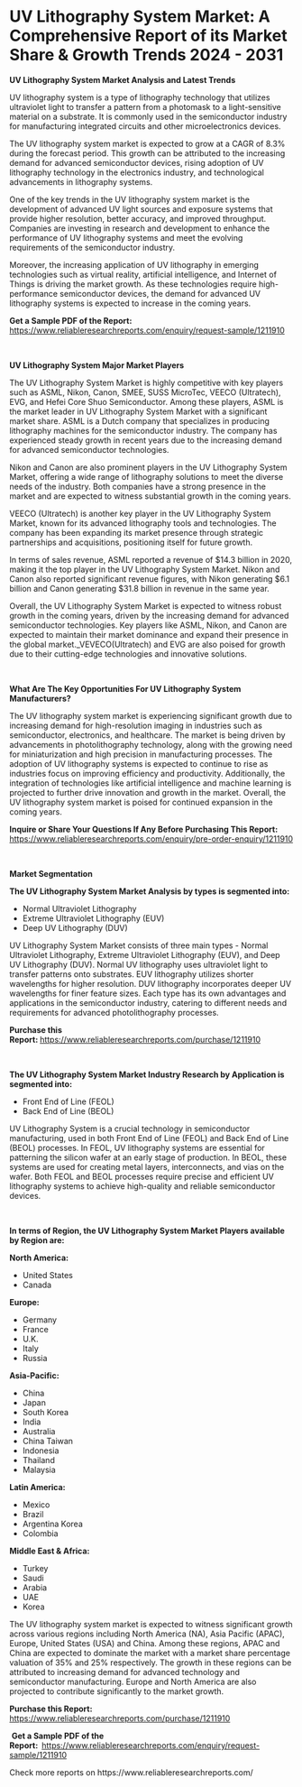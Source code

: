 <p><h1>UV Lithography System Market: A Comprehensive Report of its Market Share & Growth Trends 2024 - 2031</h1></p><p><strong>UV Lithography System Market Analysis and Latest Trends</strong></p>
<p><p>UV lithography system is a type of lithography technology that utilizes ultraviolet light to transfer a pattern from a photomask to a light-sensitive material on a substrate. It is commonly used in the semiconductor industry for manufacturing integrated circuits and other microelectronics devices.</p><p>The UV lithography system market is expected to grow at a CAGR of 8.3% during the forecast period. This growth can be attributed to the increasing demand for advanced semiconductor devices, rising adoption of UV lithography technology in the electronics industry, and technological advancements in lithography systems.</p><p>One of the key trends in the UV lithography system market is the development of advanced UV light sources and exposure systems that provide higher resolution, better accuracy, and improved throughput. Companies are investing in research and development to enhance the performance of UV lithography systems and meet the evolving requirements of the semiconductor industry.</p><p>Moreover, the increasing application of UV lithography in emerging technologies such as virtual reality, artificial intelligence, and Internet of Things is driving the market growth. As these technologies require high-performance semiconductor devices, the demand for advanced UV lithography systems is expected to increase in the coming years.</p></p>
<p><strong>Get a Sample PDF of the Report:&nbsp;</strong> <a href="https://www.reliableresearchreports.com/enquiry/request-sample/1211910">https://www.reliableresearchreports.com/enquiry/request-sample/1211910</a></p>
<p>&nbsp;</p>
<p><strong>UV Lithography System Major Market Players</strong></p>
<p><p>The UV Lithography System Market is highly competitive with key players such as ASML, Nikon, Canon, SMEE, SUSS MicroTec, VEECO (Ultratech), EVG, and Hefei Core Shuo Semiconductor. Among these players, ASML is the market leader in UV Lithography System Market with a significant market share. ASML is a Dutch company that specializes in producing lithography machines for the semiconductor industry. The company has experienced steady growth in recent years due to the increasing demand for advanced semiconductor technologies.</p><p>Nikon and Canon are also prominent players in the UV Lithography System Market, offering a wide range of lithography solutions to meet the diverse needs of the industry. Both companies have a strong presence in the market and are expected to witness substantial growth in the coming years.</p><p>VEECO (Ultratech) is another key player in the UV Lithography System Market, known for its advanced lithography tools and technologies. The company has been expanding its market presence through strategic partnerships and acquisitions, positioning itself for future growth.</p><p>In terms of sales revenue, ASML reported a revenue of $14.3 billion in 2020, making it the top player in the UV Lithography System Market. Nikon and Canon also reported significant revenue figures, with Nikon generating $6.1 billion and Canon generating $31.8 billion in revenue in the same year.</p><p>Overall, the UV Lithography System Market is expected to witness robust growth in the coming years, driven by the increasing demand for advanced semiconductor technologies. Key players like ASML, Nikon, and Canon are expected to maintain their market dominance and expand their presence in the global market._VEVECO(Ultratech) and EVG are also poised for growth due to their cutting-edge technologies and innovative solutions.</p></p>
<p>&nbsp;</p>
<p><strong>What Are The Key Opportunities For UV Lithography System Manufacturers?</strong></p>
<p><p>The UV lithography system market is experiencing significant growth due to increasing demand for high-resolution imaging in industries such as semiconductor, electronics, and healthcare. The market is being driven by advancements in photolithography technology, along with the growing need for miniaturization and high precision in manufacturing processes. The adoption of UV lithography systems is expected to continue to rise as industries focus on improving efficiency and productivity. Additionally, the integration of technologies like artificial intelligence and machine learning is projected to further drive innovation and growth in the market. Overall, the UV lithography system market is poised for continued expansion in the coming years.</p></p>
<p><strong>Inquire or Share Your Questions If Any Before Purchasing This Report:</strong> <a href="https://www.reliableresearchreports.com/enquiry/pre-order-enquiry/1211910">https://www.reliableresearchreports.com/enquiry/pre-order-enquiry/1211910</a></p>
<p>&nbsp;</p>
<p><strong>Market Segmentation</strong></p>
<p><strong>The UV Lithography System Market Analysis by types is segmented into:</strong></p>
<p><ul><li>Normal Ultraviolet Lithography</li><li>Extreme Ultraviolet Lithography (EUV)</li><li>Deep UV Lithography (DUV)</li></ul></p>
<p><p>UV Lithography System Market consists of three main types - Normal Ultraviolet Lithography, Extreme Ultraviolet Lithography (EUV), and Deep UV Lithography (DUV). Normal UV lithography uses ultraviolet light to transfer patterns onto substrates. EUV lithography utilizes shorter wavelengths for higher resolution. DUV lithography incorporates deeper UV wavelengths for finer feature sizes. Each type has its own advantages and applications in the semiconductor industry, catering to different needs and requirements for advanced photolithography processes.</p></p>
<p><strong>Purchase this Report:&nbsp;</strong><a href="https://www.reliableresearchreports.com/purchase/1211910">https://www.reliableresearchreports.com/purchase/1211910</a></p>
<p>&nbsp;</p>
<p><strong>The UV Lithography System Market Industry Research by Application is segmented into:</strong></p>
<p><ul><li>Front End of Line (FEOL)</li><li>Back End of Line (BEOL)</li></ul></p>
<p><p>UV Lithography System is a crucial technology in semiconductor manufacturing, used in both Front End of Line (FEOL) and Back End of Line (BEOL) processes. In FEOL, UV lithography systems are essential for patterning the silicon wafer at an early stage of production. In BEOL, these systems are used for creating metal layers, interconnects, and vias on the wafer. Both FEOL and BEOL processes require precise and efficient UV lithography systems to achieve high-quality and reliable semiconductor devices.</p></p>
<p>&nbsp;</p>
<p><strong>In terms of Region, the UV Lithography System Market Players available by Region are:</strong></p>
<p>
    <p> <strong> North America: </strong>
        <ul>
            <li>United States</li>
            <li>Canada</li>
        </ul>
        </p> 
    <p> <strong> Europe: </strong>
        <ul>
            <li>Germany</li>
            <li>France</li>
            <li>U.K.</li>
            <li>Italy</li>
            <li>Russia</li>
        </ul>
        </p> 
    <p> <strong> Asia-Pacific: </strong>
        <ul>
            <li>China</li>
            <li>Japan</li>
            <li>South Korea</li>
            <li>India</li>
            <li>Australia</li>
            <li>China Taiwan</li>
            <li>Indonesia</li>
            <li>Thailand</li>
            <li>Malaysia</li>
        </ul>
        </p> 
    <p> <strong> Latin America: </strong>
        <ul>
            <li>Mexico</li>
            <li>Brazil</li>
            <li>Argentina Korea</li>
            <li>Colombia</li>
        </ul>
        </p> 
    <p> <strong> Middle East & Africa: </strong>
        <ul>
            <li>Turkey</li>
            <li>Saudi</li>
            <li>Arabia</li>
            <li>UAE</li>
            <li>Korea</li>
        </ul>
    </p>
    </p>
<p><p>The UV lithography system market is expected to witness significant growth across various regions including North America (NA), Asia Pacific (APAC), Europe, United States (USA) and China. Among these regions, APAC and China are expected to dominate the market with a market share percentage valuation of 35% and 25% respectively. The growth in these regions can be attributed to increasing demand for advanced technology and semiconductor manufacturing. Europe and North America are also projected to contribute significantly to the market growth.</p></p>
<p><strong>Purchase this Report: </strong><a href="https://www.reliableresearchreports.com/purchase/1211910">https://www.reliableresearchreports.com/purchase/1211910</a></p>
<p>&nbsp;<strong>Get a Sample PDF of the Report:&nbsp;&nbsp;</strong><a href="https://www.reliableresearchreports.com/enquiry/request-sample/1211910">https://www.reliableresearchreports.com/enquiry/request-sample/1211910</a></p>
<p><strong></strong></p>
<p>Check more reports on https://www.reliableresearchreports.com/</p>